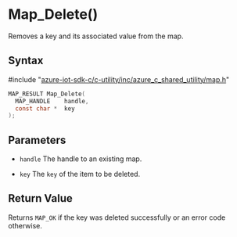 # Map_Delete()

Removes a key and its associated value from the map.

## Syntax

\#include "[azure-iot-sdk-c/c-utility/inc/azure_c_shared_utility/map.h](../iot-c-ref-map-h.md)"  
```C
MAP_RESULT Map_Delete(
  MAP_HANDLE    handle,
  const char *  key
);
```

## Parameters
* `handle` The handle to an existing map. 

* `key` The `key` of the item to be deleted.

## Return Value
Returns `MAP_OK` if the key was deleted successfully or an error code otherwise.

